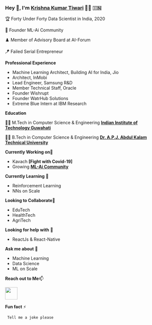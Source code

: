 ### Hey 👋, I'm [Krishna Kumar Tiwari]() 👨‍💻 	:india:


:trophy: Forty Under Forty Data Scientist in India, 2020

:dart: Founder ML-Ai Community 

:chess_pawn: Member of Advisory Board at AI-Forum

:kite: Failed Serial Entrepreneur


**Professional Experience**

- Machine Learning Architect, Building AI for India, Jio 
- Architect, InMobi 
- Lead Engineer, Samsung R&D
- Member Technical Staff, Oracle 
- Founder Wishrupt 
- Founder WatrHub Solutions
- Extreme Blue Intern at IBM Research

**Education** 

👨‍🎓 M.Tech in Computer Science & Engineering **[Indian Institute of Technology Guwahati](https://www.iitg.ac.in/)** 

👨‍🎓 B.Tech in Computer Science & Engineering **[Dr. A.P.J. Abdul Kalam Technical University](https://www.akgec.ac.in/)** 


**Currently Working on**🔭 

- Kavach **[Fight with Covid-19]**
- Growing **[ML-Ai Community](https://ml-ai.in/)** 

**Currently Learning** 🌱

- Reinforcement Learning
- NNs on Scale

**Looking to Collaborate**👯
- EduTech
- HealthTech
- AgriTech

**Looking for help with** 🤔 
- ReactJs & React-Native

**Ask me about** 💬
- Machine Learning 
- Data Science 
- ML on Scale



**Reach out to Me**📫 

<a href="https://www.linkedin.com/in/agentkk/"><img src="https://i.ibb.co/b1JGmzn/linkedin.webp" width="40px" height="40px"></a> 

**Fun fact** ⚡

``` Tell me a joke please```
